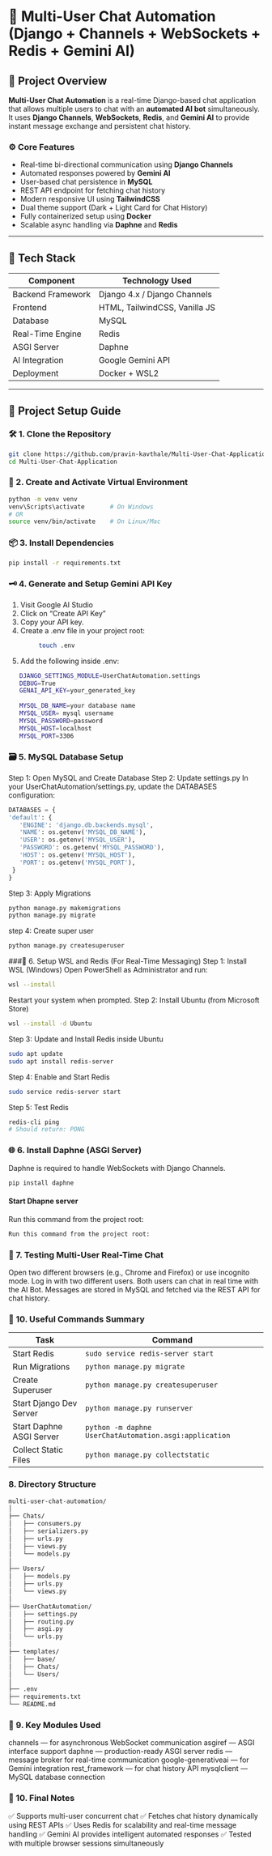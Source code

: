 # 🧠 Multi-User Chat Automation (Django + Channels + WebSockets + Redis + Gemini AI)

## 📖 Project Overview

**Multi-User Chat Automation** is a real-time Django-based chat application that allows multiple users to chat with an **automated AI bot** simultaneously.  
It uses **Django Channels**, **WebSockets**, **Redis**, and **Gemini AI** to provide instant message exchange and persistent chat history.

### ⚙️ Core Features
- Real-time bi-directional communication using **Django Channels**
- Automated responses powered by **Gemini AI**
- User-based chat persistence in **MySQL**
- REST API endpoint for fetching chat history
- Modern responsive UI using **TailwindCSS**
- Dual theme support (Dark + Light Card for Chat History)
- Fully containerized setup using **Docker**
- Scalable async handling via **Daphne** and **Redis**

---

## 🧩 Tech Stack

| Component | Technology Used |
|------------|----------------|
| Backend Framework | Django 4.x / Django Channels |
| Frontend | HTML, TailwindCSS, Vanilla JS |
| Database | MySQL |
| Real-Time Engine | Redis |
| ASGI Server | Daphne |
| AI Integration | Google Gemini API |
| Deployment | Docker + WSL2 |

---

## 🚀 Project Setup Guide

### 🛠 1. Clone the Repository
```bash
git clone https://github.com/pravin-kavthale/Multi-User-Chat-Application.git
cd Multi-User-Chat-Application
```
### 🐍 2. Create and Activate Virtual Environment
```bash
python -m venv venv
venv\Scripts\activate       # On Windows
# OR
source venv/bin/activate    # On Linux/Mac
```
### 📦 3. Install Dependencies
``` bash
pip install -r requirements.txt
```
### 🗝 4. Generate and Setup Gemini API Key
1. Visit Google AI Studio
2. Click on “Create API Key”
3. Copy your API key.
4. Create a .env file in your project root:
   ``` bash
        touch .env
   ```
5. Add the following inside .env:
``` bash
   DJANGO_SETTINGS_MODULE=UserChatAutomation.settings
   DEBUG=True
   GENAI_API_KEY=your_generated_key
     
   MYSQL_DB_NAME=your database name
   MYSQL_USER= mysql username
   MYSQL_PASSWORD=password
   MYSQL_HOST=localhost
   MYSQL_PORT=3306
```
### 🗃 5. MySQL Database Setup

   Step 1: Open MySQL and Create Database
   Step 2: Update settings.py
   In your UserChatAutomation/settings.py, update the DATABASES configuration:
   ``` python
   DATABASES = {
   'default': {
      'ENGINE': 'django.db.backends.mysql',
      'NAME': os.getenv('MYSQL_DB_NAME'),
      'USER': os.getenv('MYSQL_USER'),
      'PASSWORD': os.getenv('MYSQL_PASSWORD'),
      'HOST': os.getenv('MYSQL_HOST'),
      'PORT': os.getenv('MYSQL_PORT'),
    }
   }
   ```
   Step 3: Apply Migrations
   ```bash
   python manage.py makemigrations
   python manage.py migrate
   ```
   step 4: Create super user
   ```bash
   python manage.py createsuperuser
   ```
   ###🐧 6. Setup WSL and Redis (For Real-Time Messaging)
   Step 1: Install WSL (Windows)
   Open PowerShell as Administrator and run:
   ``` bash
   wsl --install
   ```
   Restart your system when prompted.
   Step 2: Install Ubuntu (from Microsoft Store)
   ``` bash
   wsl --install -d Ubuntu
   ```
   Step 3: Update and Install Redis inside Ubuntu
   ``` bash
   sudo apt update
   sudo apt install redis-server
   ```
   Step 4: Enable and Start Redis
   ``` bash
   sudo service redis-server start
   ```
   Step 5: Test Redis
   ``` bash
   redis-cli ping
   # Should return: PONG
   ```
### 🌐 6. Install Daphne (ASGI Server)
Daphne is required to handle WebSockets with Django Channels.
```bash
pip install daphne
```
#### Start Dhapne server
Run this command from the project root:
``` bash
Run this command from the project root:
```
### 💬 7. Testing Multi-User Real-Time Chat
Open two different browsers (e.g., Chrome and Firefox) or use incognito mode.
Log in with two different users.
Both users can chat in real time with the AI Bot.
Messages are stored in MySQL and fetched via the REST API for chat history.
### 🔑 10. Useful Commands Summary
| Task                     | Command                                                |
| ------------------------ | ------------------------------------------------------ |
| Start Redis              | `sudo service redis-server start`                      |
| Run Migrations           | `python manage.py migrate`                             |
| Create Superuser         | `python manage.py createsuperuser`                     |
| Start Django Dev Server  | `python manage.py runserver`                           |
| Start Daphne ASGI Server | `python -m daphne UserChatAutomation.asgi:application` |
| Collect Static Files     | `python manage.py collectstatic`                       |
### 8. Directory Structure
``` bash
multi-user-chat-automation/
│
├── Chats/
│   ├── consumers.py
│   ├── serializers.py
│   ├── urls.py
│   ├── views.py
│   └── models.py
│
├── Users/
│   ├── models.py
│   ├── urls.py
│   └── views.py
│
├── UserChatAutomation/
│   ├── settings.py
│   ├── routing.py
│   ├── asgi.py
│   └── urls.py
│
├── templates/
│   ├── base/
│   ├── Chats/
│   └── Users/
│
├── .env
├── requirements.txt
└── README.md
```
### 🧠 9. Key Modules Used
channels — for asynchronous WebSocket communication
asgiref — ASGI interface support
daphne — production-ready ASGI server
redis — message broker for real-time communication
google-generativeai — for Gemini integration
rest_framework — for chat history API
mysqlclient — MySQL database connection
### 🎯 10. Final Notes
✅ Supports multi-user concurrent chat
✅ Fetches chat history dynamically using REST APIs
✅ Uses Redis for scalability and real-time message handling
✅ Gemini AI provides intelligent automated responses
✅ Tested with multiple browser sessions simultaneously


